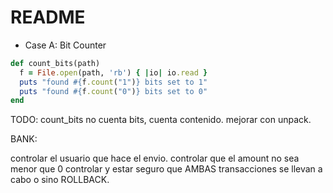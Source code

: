 # README

* Case A: Bit Counter

```ruby
def count_bits(path)
  f = File.open(path, 'rb') { |io| io.read }
  puts "found #{f.count("1")} bits set to 1"
  puts "found #{f.count("0")} bits set to 0"
end
```
TODO:
 count_bits no cuenta bits, cuenta contenido. mejorar con unpack.

BANK:

controlar el usuario que hace el envio.
controlar que el amount no sea menor que 0
controlar y estar seguro que AMBAS transacciones se llevan a cabo o sino ROLLBACK.
